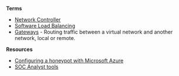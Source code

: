 **Terms**
- [Network Controller](https://learn.microsoft.com/en-us/azure-stack/hci/concepts/software-defined-networking-23h2#network-controller)
- [Software Load Balancing](https://learn.microsoft.com/en-us/azure-stack/hci/concepts/software-defined-networking-23h2#software-load-balancing)
- [Gateways](https://learn.microsoft.com/en-us/azure-stack/hci/concepts/software-defined-networking-23h2#gateway) - Routing traffic between a virtual network and another network, local or remote.


**Resources**
- [Configuring a honeypot with Microsoft Azure](https://medium.com/cyberscribers-exploring-cybersecurity/building-a-comprehensive-cybersecurity-homelab-deploying-a-honeypot-with-microsoft-azure-5f0b1245723b)
- [SOC Analyst tools](https://medium.com/cyberscribers-exploring-cybersecurity/essential-tools-for-soc-analysts-cb8b661372bc)



